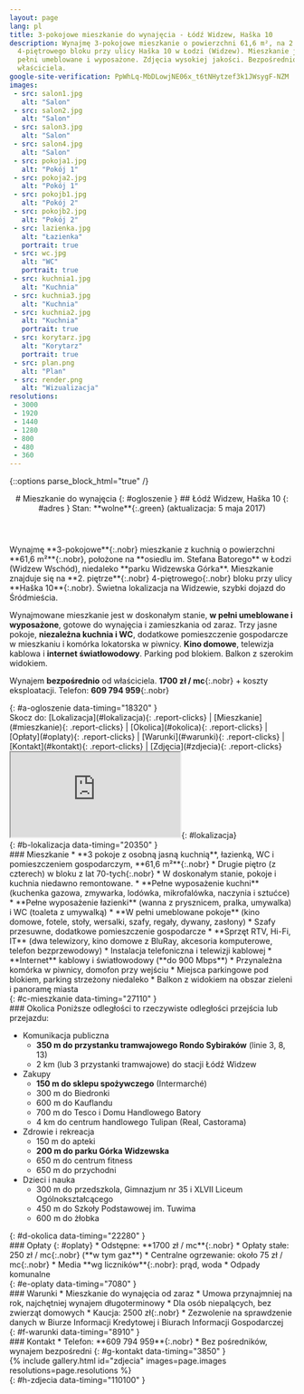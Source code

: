 ```yaml
---
layout: page
lang: pl
title: 3-pokojowe mieszkanie do wynajęcia - Łódź Widzew, Haška 10
description: Wynajmę 3-pokojowe mieszkanie o powierzchni 61,6 m², na 2. piętrze
  4-piętrowego bloku przy ulicy Haška 10 w Łodzi (Widzew). Mieszkanie jest w
  pełni umeblowane i wyposażone. Zdjęcia wysokiej jakości. Bezpośrednio od
  właściciela.
google-site-verification: PpWhLq-MbDLowjNE06x_t6tNHytzef3k1JWsygF-NZM
images:
 - src: salon1.jpg
   alt: "Salon"
 - src: salon2.jpg
   alt: "Salon"
 - src: salon3.jpg
   alt: "Salon"
 - src: salon4.jpg
   alt: "Salon"
 - src: pokoja1.jpg
   alt: "Pokój 1"
 - src: pokoja2.jpg
   alt: "Pokój 1"
 - src: pokojb1.jpg
   alt: "Pokój 2"
 - src: pokojb2.jpg
   alt: "Pokój 2"
 - src: lazienka.jpg
   alt: "Łazienka"
   portrait: true
 - src: wc.jpg
   alt: "WC"
   portrait: true
 - src: kuchnia1.jpg
   alt: "Kuchnia"
 - src: kuchnia3.jpg
   alt: "Kuchnia"
 - src: kuchnia2.jpg
   alt: "Kuchnia"
   portrait: true
 - src: korytarz.jpg
   alt: "Korytarz"
   portrait: true
 - src: plan.png
   alt: "Plan"
 - src: render.png
   alt: "Wizualizacja"
resolutions:
 - 3000
 - 1920
 - 1440
 - 1280
 - 800
 - 480
 - 360
---
```

{::options parse_block_html="true" /}
<header>
# Mieszkanie do wynajęcia
{: #ogloszenie }
## Łódź Widzew, Haška 10
{: #adres }
Stan: **wolne**{:.green} (aktualizacja: 5 maja 2017)
</header>

<section>
Wynajmę **3-pokojowe**{:.nobr} mieszkanie z kuchnią o powierzchni **61,6
m²**{:.nobr}, położone na **osiedlu im. Stefana Batorego** w Łodzi (Widzew
Wschód), niedaleko **parku Widzewska Górka**. Mieszkanie znajduje się na **2.
piętrze**{:.nobr} <span>4-piętrowego</span>{:.nobr} bloku przy ulicy **Haška
10**{:.nobr}. Świetna lokalizacja na Widzewie, szybki dojazd do Śródmieścia.

Wynajmowane mieszkanie jest w doskonałym stanie, **w pełni umeblowane i
wyposażone**, gotowe do wynajęcia i zamieszkania od zaraz. Trzy jasne pokoje,
**niezależna kuchnia i WC**, dodatkowe pomieszczenie gospodarcze w mieszkaniu i
komórka lokatorska w piwnicy. **Kino domowe**, telewizja kablowa i **internet
światłowodowy**. Parking pod blokiem. Balkon z szerokim widokiem.

Wynajem **bezpośrednio** od właściciela. **1700 zł / mc**{:.nobr} + koszty
eksploatacji. Telefon: **609 794 959**{:.nobr}
</section>{: #a-ogloszenie data-timing="18320" }

<nav>
Skocz do:
[Lokalizacja](#lokalizacja){: .report-clicks} |
[Mieszkanie](#mieszkanie){: .report-clicks} |
[Okolica](#okolica){: .report-clicks} |
[Opłaty](#oplaty){: .report-clicks} |
[Warunki](#warunki){: .report-clicks} |
[Kontakt](#kontakt){: .report-clicks} |
[Zdjęcia](#zdjecia){: .report-clicks}
</nav>

<section>
<iframe class="gmap" src="https://www.google.com/maps/embed/v1/place?q=place_id:ChIJWYdw7qzMG0cR1EDZvZ-BzRc&key=AIzaSyBawQgY87ZUOa4Qw1lohNAUKpmHt0gxkVs"></iframe>{: #lokalizacja}
</section>{: #b-lokalizacja data-timing="20350" }

<section>
### Mieszkanie
* **3 pokoje z osobną jasną kuchnią**, łazienką, WC i pomieszczeniem
  gospodarczym, **61,6 m²**{:.nobr}
* Drugie piętro (z czterech) w bloku z lat <span>70-tych</span>{:.nobr}
* W doskonałym stanie, pokoje i kuchnia niedawno remontowane.
* **Pełne wyposażenie kuchni** (kuchenka gazowa, zmywarka, lodówka,
  mikrofalówka, naczynia i sztućce)
* **Pełne wyposażenie łazienki** (wanna z prysznicem, pralka, umywalka)
  i WC (toaleta z umywalką)
* **W pełni umeblowane pokoje** (kino domowe, fotele, stoły, wersalki, szafy,
  regały, dywany, zasłony)
* Szafy przesuwne, dodatkowe pomieszczenie gospodarcze
* **Sprzęt RTV, Hi-Fi, IT** (dwa telewizory, kino domowe z BluRay, akcesoria
  komputerowe, telefon bezprzewodowy)
* Instalacja telefoniczna i telewizji kablowej
* **Internet** kablowy i światłowodowy (**do 900 Mbps**)
* Przynależna komórka w piwnicy, domofon przy wejściu
* Miejsca parkingowe pod blokiem, parking strzeżony niedaleko
* Balkon z widokiem na obszar zieleni i panoramę miasta
</section>{: #c-mieszkanie data-timing="27110" }

<section>
### Okolica
Poniższe odległości to rzeczywiste odległości przejścia lub przejazdu:

* Komunikacja publiczna
  * **350 m do przystanku tramwajowego Rondo Sybiraków** (linie 3, 8, 13)
  * 2 km (lub 3 przystanki tramwajowe) do stacji Łódź Widzew
* Zakupy
  * **150 m do sklepu spożywczego** (Intermarché)
  * 300 m do Biedronki
  * 600 m do Kauflandu
  * 700 m do Tesco i Domu Handlowego Batory
  * 4 km do centrum handlowego Tulipan (Real, Castorama)
* Zdrowie i rekreacja
  * 150 m do apteki
  * **200 m do parku Górka Widzewska**
  * 650 m do centrum fitness
  * 650 m do przychodni
* Dzieci i nauka
  * 300 m do przedszkola, Gimnazjum nr 35 i XLVII Liceum Ogólnokształcącego
  * 450 m do Szkoły Podstawowej im. Tuwima
  * 600 m do żłobka
</section>{: #d-okolica data-timing="22280" }

<section>
### Opłaty
{: #oplaty}
* Odstępne: **1700 zł / mc**{:.nobr}
* Opłaty stałe: <span>250 zł / mc</span>{:.nobr} (**w tym gaz**)
* Centralne ogrzewanie: około <span>75 zł / mc</span>{:.nobr}
* Media **wg liczników**{:.nobr}: prąd, woda
* Odpady komunalne
</section>{: #e-oplaty data-timing="7080" }

<section>
### Warunki
* Mieszkanie do wynajęcia od zaraz
* Umowa przynajmniej na rok, najchętniej wynajem długoterminowy
* Dla osób niepalących, bez zwierząt domowych
* Kaucja: <span>2500 zł</span>{:.nobr}
* Zezwolenie na sprawdzenie danych w Biurze Informacji Kredytowej i Biurach
  Informacji Gospodarczej
</section>{: #f-warunki data-timing="8910" }

<section>
### Kontakt
* Telefon: **609 794 959**{:.nobr}
* Bez pośredników, wynajem bezpośredni
{: #g-kontakt data-timing="3850" }
</section>

<section>
{% include gallery.html id="zdjecia" images=page.images resolutions=page.resolutions
%}</section>{: #h-zdjecia data-timing="110100" }
